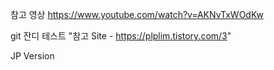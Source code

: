 참고 영상 
https://www.youtube.com/watch?v=AKNvTxWOdKw

git 잔디 테스트 
"참고 Site - https://plplim.tistory.com/3"

JP Version
